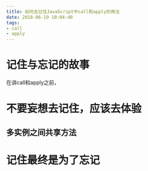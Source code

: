 ```yaml
---
title: 如何去记住JavaScript中call和apply的用法
date: 2018-06-19 10:04:40
tags:
- call
- apply
---
```


# 记住与忘记的故事

在讲call和apply之前，

# 不要妄想去记住，应该去体验
## 多实例之间共享方法

# 记住最终是为了忘记